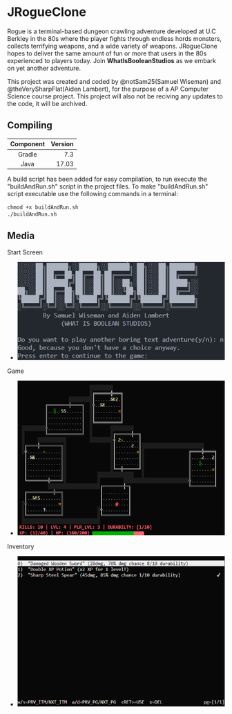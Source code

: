 # JRogueClone

Rogue is a terminal-based dungeon crawling adventure developed at U.C Berkley in the 80s where the player fights through endless hords monsters, collects
terrifying weapons, and a wide variety of weapons. JRogueClone hopes to deliver the same amount of fun or more that users in the 80s experienced to players
today. Join **WhatIsBooleanStudios** as we embark on yet another adventure.

This project was created and coded by @notSam25(Samuel Wiseman) and @theVerySharpFlat(Aiden Lambert), for the purpose of a AP Computer Science course project. This project will also not be reciving any updates to the code, it will be archived.

## Compiling
| Component     | Version|
|:-------------:| -----: |
| Gradle        | 7.3    |
| Java          | 17.03  |

A build script has been added for easy compilation, to run execute the "buildAndRun.sh" script in the project files. To make "buildAndRun.sh" script executable use the following commands in a terminal:
```
chmod +x buildAndRun.sh
./buildAndRun.sh
```

## Media

Start Screen
 * ![plot](images/StartScreen.png?raw=true)

Game
 * ![plot](images/GamePlay.png?raw=true)

Inventory
 * ![plot](images/InventoryScreen.png?raw=true)
